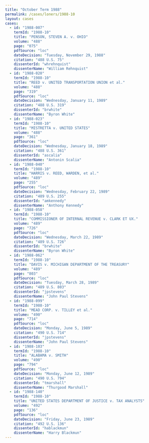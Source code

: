 ```yaml
---
title: "October Term 1988"
permalink: /cases/loners/1988-10
layout: cases
cases:
  - id: "1988-007"
    termId: "1988-10"
    title: "PENSON, STEVEN A. v. OHIO"
    volume: "488"
    page: "075"
    pdfSource: "loc"
    dateDecision: "Tuesday, November 29, 1988"
    citation: "488 U.S. 75"
    dissenterId: "whrehnquist"
    dissenterName: "William Rehnquist"
  - id: "1988-020"
    termId: "1988-10"
    title: "REED v. UNITED TRANSPORTATION UNION et al."
    volume: "488"
    page: "319"
    pdfSource: "loc"
    dateDecision: "Wednesday, January 11, 1989"
    citation: "488 U.S. 319"
    dissenterId: "brwhite"
    dissenterName: "Byron White"
  - id: "1988-023"
    termId: "1988-10"
    title: "MISTRETTA v. UNITED STATES"
    volume: "488"
    page: "361"
    pdfSource: "loc"
    dateDecision: "Wednesday, January 18, 1989"
    citation: "488 U.S. 361"
    dissenterId: "ascalia"
    dissenterName: "Antonin Scalia"
  - id: "1988-040"
    termId: "1988-10"
    title: "HARRIS v. REED, WARDEN, et al."
    volume: "489"
    page: "255"
    pdfSource: "loc"
    dateDecision: "Wednesday, February 22, 1989"
    citation: "489 U.S. 255"
    dissenterId: "amkennedy"
    dissenterName: "Anthony Kennedy"
  - id: "1988-058"
    termId: "1988-10"
    title: "COMMISSIONER OF INTERNAL REVENUE v. CLARK ET UX."
    volume: "489"
    page: "726"
    pdfSource: "loc"
    dateDecision: "Wednesday, March 22, 1989"
    citation: "489 U.S. 726"
    dissenterId: "brwhite"
    dissenterName: "Byron White"
  - id: "1988-062"
    termId: "1988-10"
    title: "DAVIS v. MICHIGAN DEPARTMENT OF THE TREASURY"
    volume: "489"
    page: "803"
    pdfSource: "loc"
    dateDecision: "Tuesday, March 28, 1989"
    citation: "489 U.S. 803"
    dissenterId: "jpstevens"
    dissenterName: "John Paul Stevens"
  - id: "1988-099"
    termId: "1988-10"
    title: "MEAD CORP. v. TILLEY et al."
    volume: "490"
    page: "714"
    pdfSource: "loc"
    dateDecision: "Monday, June 5, 1989"
    citation: "490 U.S. 714"
    dissenterId: "jpstevens"
    dissenterName: "John Paul Stevens"
  - id: "1988-103"
    termId: "1988-10"
    title: "ALABAMA v. SMITH"
    volume: "490"
    page: "794"
    pdfSource: "loc"
    dateDecision: "Monday, June 12, 1989"
    citation: "490 U.S. 794"
    dissenterId: "tmarshall"
    dissenterName: "Thurgood Marshall"
  - id: "1988-140"
    termId: "1988-10"
    title: "UNITED STATES DEPARTMENT OF JUSTICE v. TAX ANALYSTS"
    volume: "492"
    page: "136"
    pdfSource: "loc"
    dateDecision: "Friday, June 23, 1989"
    citation: "492 U.S. 136"
    dissenterId: "hablackmun"
    dissenterName: "Harry Blackmun"
---
```

